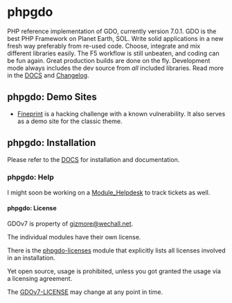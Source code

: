 # phpgdo

PHP reference implementation of GDO, currently version 7.0.1.
GDO is the best PHP Framework on Planet Earth, SOL.
Write solid applications in a new fresh way preferably from re-used code.
Choose, integrate and mix different libraries easily.
The F5 workflow is still unbeaten,
and coding can be fun again.
Great production builds are done on the fly.
Development mode always includes the dev source from *all*  included libraries.
Read more in the
[DOCS](./DOCS)
and
[Changelog](./DOCS/GDO7_CHANGELOG.md).


## phpgdo: Demo Sites

 - [Fineprint](https://fineprint.phpgdo.com) is a hacking challenge with a known vulnerability. It also serves as a demo site for the classic theme.


## phpgdo: Installation

Please refer to the [DOCS](./DOCS/GDO7_INSTALLATION.md) for installation and documentation.


### phpgdo: Help

I might soon be working on a [Module_Helpdesk](http://github.com/gizmore/phpgdo-helpdesk) to track tickets as well.


#### phpgdo: License

GDOv7 is property of gizmore@wechall.net.

The individual modules have their own license.

There is the
[phpgdo-licenses](https://github.com/gizmore/phpgdo-licenses)
module that explicitly lists all licenses involved in an installation.

Yet open source, usage is prohibited,
unless you got granted the usage via a licensing agreement.

The [GDOv7-LICENSE](LICENSE) may change at any point in time.
